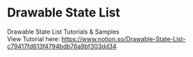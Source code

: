 # Drawable State List
Drawable State List Tutorials & Samples <br />
View Tutorial here: https://www.notion.so/Drawable-State-List-c79417fd613f4794bdb76a9bf303dd34